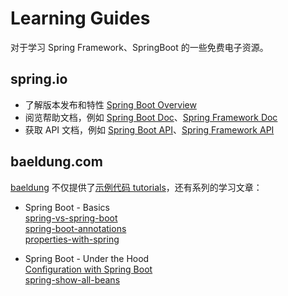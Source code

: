 
# Learning Guides
对于学习 Spring Framework、SpringBoot 的一些免费电子资源。

## spring.io

- 了解版本发布和特性 [Spring Boot Overview](https://spring.io/projects/spring-boot#overview)  
- 阅览帮助文档，例如 [Spring Boot Doc](https://docs.spring.io/spring-boot/docs/current/reference/htmlsingle/#legal)、[Spring Framework Doc](https://docs.spring.io/spring-framework/docs/current/reference/html/index.html)  
- 获取 API 文档，例如 [Spring Boot API](https://docs.spring.io/spring-boot/docs/current/api/)、[Spring Framework API](https://docs.spring.io/spring-framework/docs/current/javadoc-api/overview-summary.html)  

## baeldung.com

[baeldung](https://www.baeldung.com/spring-boot) 不仅提供了[示例代码 tutorials](https://github.com/eugenp/tutorials/tree/master/spring-boot-modules)，还有系列的学习文章：

- Spring Boot - Basics  
[spring-vs-spring-boot](https://www.baeldung.com/spring-vs-spring-boot)  
[spring-boot-annotations](https://www.baeldung.com/spring-boot-annotations)  
[properties-with-spring](https://www.baeldung.com/properties-with-spring)  

- Spring Boot - Under the Hood  
[Configuration with Spring Boot](https://www.baeldung.com/spring-boot-custom-auto-configuration)  
[spring-show-all-beans](https://www.baeldung.com/spring-show-all-beans) 
